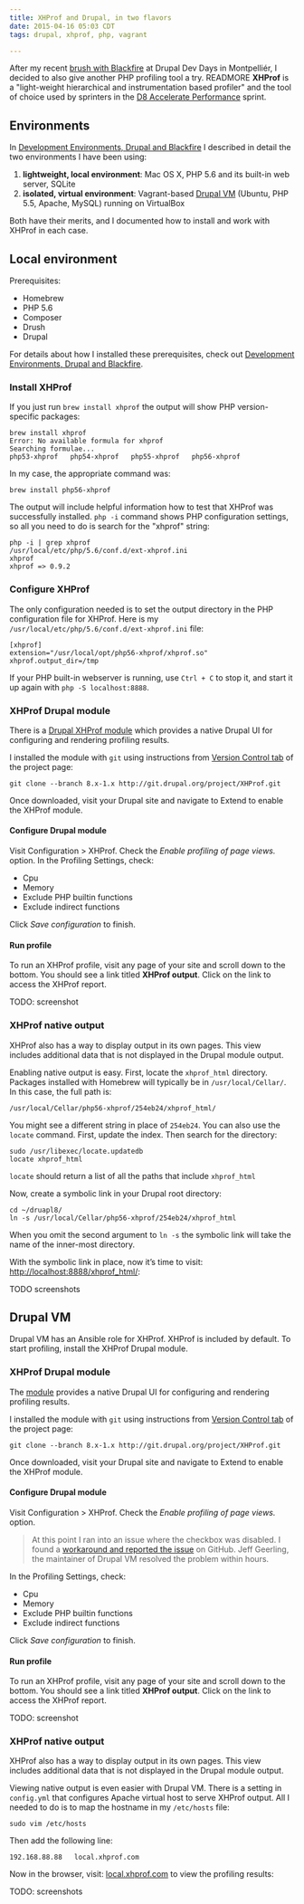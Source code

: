 ```yaml
---
title: XHProf and Drupal, in two flavors
date: 2015-04-16 05:03 CDT
tags: drupal, xhprof, php, vagrant

---
```


After my recent [brush with Blackfire](/writes/development-environments-drupal-and-blackfire/) at Drupal Dev Days in Montpelliér, I decided to also give another PHP profiling tool a try.
READMORE
**XHProf** is a "light-weight hierarchical and instrumentation based profiler" and the tool of choice used by sprinters in the [D8 Accelerate Performance](https://groups.drupal.org/node/464283) sprint.

## Environments

In [Development Environments, Drupal and Blackfire](http://writes/development-environments-drupal-and-blackfire/) I described in detail the two environments I have been using:

1. **lightweight, local environment**: Mac OS X, PHP 5.6 and its built-in web server, SQLite
2. **isolated, virtual environment**: Vagrant-based [Drupal VM](http://drupalvm.com) (Ubuntu, PHP 5.5, Apache, MySQL) running on VirtualBox

Both have their merits, and I documented how to install and work with XHProf in each case.

## Local environment

Prerequisites:

* Homebrew
* PHP 5.6
* Composer
* Drush
* Drupal

For details about how I installed these prerequisites, check out [Development Environments, Drupal and Blackfire](http://writes/development-environments-drupal-and-blackfire/#local-environment).


### Install XHProf

If you just run `brew install xhprof` the output will show PHP version-specific packages:

~~~
brew install xhprof
Error: No available formula for xhprof
Searching formulae...
php53-xhprof   php54-xhprof   php55-xhprof   php56-xhprof
~~~

In my case, the appropriate command was:

~~~
brew install php56-xhprof
~~~

The output will include helpful information how to test that XHProf was successfully installed. `php -i` command shows PHP configuration settings, so all you need to do is search for the "xhprof" string:

~~~
php -i | grep xhprof
/usr/local/etc/php/5.6/conf.d/ext-xhprof.ini
xhprof
xhprof => 0.9.2
~~~

### Configure XHProf

The only configuration needed is to set the output directory in the PHP configuration file for XHProf. Here is my `/usr/local/etc/php/5.6/conf.d/ext-xhprof.ini` file:

~~~
[xhprof]
extension="/usr/local/opt/php56-xhprof/xhprof.so"
xhprof.output_dir=/tmp
~~~

If your PHP built-in webserver is running, use `Ctrl + C` to stop it, and start it up again with `php -S localhost:8888`.

### XHProf Drupal module

There is a [Drupal XHProf module](https://www.drupal.org/project/xhprof) which provides a native Drupal UI for configuring and rendering profiling results.

I installed the module with `git` using instructions from [Version Control tab](https://www.drupal.org/project/xhprof/git-instructions) of the project page:

~~~
git clone --branch 8.x-1.x http://git.drupal.org/project/XHProf.git
~~~

Once downloaded, visit your Drupal site and navigate to Extend to enable the XHProf module.

#### Configure Drupal module

Visit Configuration > XHProf. Check the *Enable profiling of page views.* option. In the Profiling Settings, check:

* Cpu
* Memory
* Exclude PHP builtin functions
* Exclude indirect functions

Click *Save configuration* to finish.

#### Run profile

To run an XHProf profile, visit any page of your site and scroll down to the bottom. You should see a link titled **XHProf output**. Click on the link to access the XHProf report.

TODO: screenshot

### XHProf native output

XHProf also has a way to display output in its own pages. This view includes additional data that is not displayed in the Drupal module output.

Enabling native output is easy. First, locate the `xhprof_html` directory. Packages installed with Homebrew will typically be in `/usr/local/Cellar/`. In this case, the full path is:

~~~
/usr/local/Cellar/php56-xhprof/254eb24/xhprof_html/
~~~

You might see a different string in place of `254eb24`. You can also use the `locate` command. First, update the index. Then search for the directory:

~~~
sudo /usr/libexec/locate.updatedb
locate xhprof_html
~~~

`locate` should return a list of all the paths that include `xhprof_html`

Now, create a symbolic link in your Drupal root directory:

~~~
cd ~/druapl8/
ln -s /usr/local/Cellar/php56-xhprof/254eb24/xhprof_html
~~~

When you omit the second argument to `ln -s` the symbolic link will take the name of the inner-most directory.

With the symbolic link in place, now it’s time to visit: [http://localhost:8888/xhprof_html/]():

TODO screenshots

## Drupal VM

Drupal VM has an Ansible role for XHProf. XHProf is included by default. To start profiling, install the XHProf Drupal module.

### XHProf Drupal module

The [module](https://www.drupal.org/project/xhprof) provides a native Drupal UI for configuring and rendering profiling results.

I installed the module with `git` using instructions from [Version Control tab](https://www.drupal.org/project/xhprof/git-instructions) of the project page:

~~~
git clone --branch 8.x-1.x http://git.drupal.org/project/XHProf.git
~~~

Once downloaded, visit your Drupal site and navigate to Extend to enable the XHProf module.

#### Configure Drupal module

Visit Configuration > XHProf. Check the *Enable profiling of page views.* option.

> At this point I ran into an issue where the checkbox was disabled. I found a [workaround and reported the issue](https://github.com/geerlingguy/drupal-vm/issues/73) on GitHub. Jeff Geerling, the maintainer of Drupal VM resolved the problem within hours.

In the Profiling Settings, check:

* Cpu
* Memory
* Exclude PHP builtin functions
* Exclude indirect functions

Click *Save configuration* to finish.

#### Run profile

To run an XHProf profile, visit any page of your site and scroll down to the bottom. You should see a link titled **XHProf output**. Click on the link to access the XHProf report.

TODO: screenshot

### XHProf native output

XHProf also has a way to display output in its own pages. This view includes additional data that is not displayed in the Drupal module output.

Viewing native output is even easier with Drupal VM. There is a setting in `config.yml` that configures Apache virtual host to serve XHProf output. All I needed to do is to map the hostname in my `/etc/hosts` file:

~~~
sudo vim /etc/hosts
~~~

Then add the following line:

~~~
192.168.88.88   local.xhprof.com
~~~

Now in the browser, visit: [local.xhprof.com](http://local.xhprof.com) to view the profiling results:

TODO: screenshots


